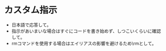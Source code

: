 # カスタム指示

- 日本語で応答して。
- 指示があいまいな場合はすぐにコードを書き始めず、しつこいくらいに確認して。
- rmコマンドを使用する場合はエイリアスの影響を避けるため\rmとして。
